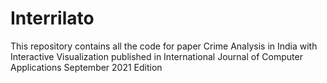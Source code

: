 # Interrilato
This repository contains all the code for paper Crime Analysis in India with Interactive Visualization published in International Journal of Computer Applications September 2021 Edition
